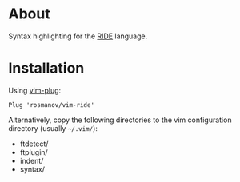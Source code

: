 # About

Syntax highlighting for the [RIDE](https://docs.wavesplatform.com/en/ride/about-ride.html) language.

# Installation

Using [vim-plug](https://github.com/junegunn/vim-plug):
```
Plug 'rosmanov/vim-ride'
```

Alternatively, copy the following directories to the vim configuration directory (usually `~/.vim/`):

- ftdetect/
- ftplugin/
- indent/
- syntax/
